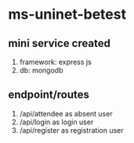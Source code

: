 # ms-uninet-betest

## mini service created
1. framework: express js
2. db: mongodb

## endpoint/routes
1. /api/attendee as absent user
2. /api/login as login user
3. /api/register as registration user
